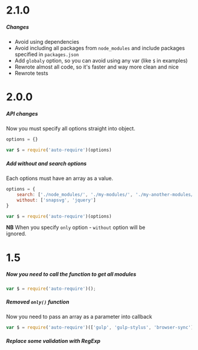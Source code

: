 # 2.1.0

##### Changes

- Avoid using dependencies
- Avoid including all packages from `node_modules` and include packages specified in `packages.json`
- Add `globaly` option, so you can avoid using any var (like `$` in examples)
- Rewrote almost all code, so it's faster and way more clean and nice
- Rewrote tests

# 2.0.0

##### API changes

Now you must specify all options straight into object.

```js
options = {}

var $ = require('auto-require')(options)
```

##### Add without and search options

Each options must have an array as a value.

```js
options = {
	search: ['./node_modules/', './my-modules/', './my-another-modules/']
	without: ['snapsvg', 'jquery']
}

var $ = require('auto-require')(options)
```

**NB** When you specify `only` option - `without` option will be  
ignored.

# 1.5

##### Now you need to call the function to get all modules

```js
var $ = require('auto-require')();
```

##### Removed `only()` function

Now you need to pass an array as a parameter into callback

```js
var $ = require('auto-require')(['gulp', 'gulp-stylus', 'browser-sync']);
```

##### Replace some validation with RegExp